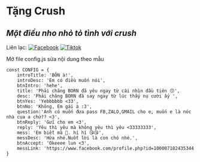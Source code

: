 # Tặng Crush
## _Một điều nho nhỏ tỏ tình với crush_

Liên lạc: 
[![Facebook](https://i.imgur.com/GRqy96ts.jpg)](https://www.facebook.com/nam.nodemy)
[![Tiktok](https://i.imgur.com/Nbfl1E7t.jpg)](https://www.tiktok.com/@manindev)

Mở file config.js sửa nội dung theo mẫu
```
const CONFIG = {
    introTitle: 'BỎN à!',
    introDesc: 'Em có điều muốn nói',
    btnIntro: 'hehe',
    title: 'Phải chăng BORN đã yêu ngay từ cái nhìn đầu tiên 😙',
    desc: 'Phải chăng BORN đã say ngay từ lúc thấy nụ cười ấy ',
    btnYes: 'Yebbbbbb <33',
    btnNo: 'Không, Em gái à :3',
    question:'Anh có muốn đưa pass FB,ZALO,GMAIL cho e, muốn e là nóc nhà cụa a chứ?? <3',
    btnReply: 'Gửi cho em <3',
    reply: 'Yêu thì yêu mà không yêu thì yêu <33333333',
    mess: 'Em biết mà 🥰. hí hí 😘😘',
    messDesc: 'Hứa nhé.Nuốt lời là con chó nhé.',
    btnAccept: 'Okeeee lun <3',
    messLink: 'https://www.facebook.com/profile.php?id=100007182435344
}
```

